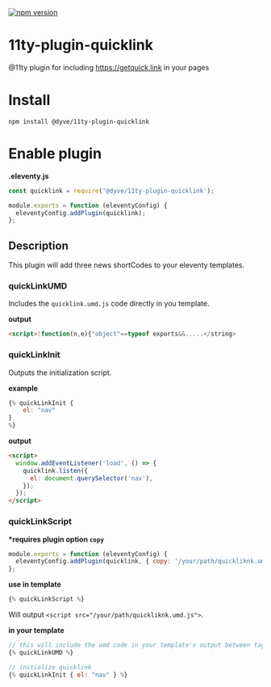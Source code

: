 [![npm version](https://badge.fury.io/js/%40dyve%2F11ty-plugin-quicklink.svg)](https://badge.fury.io/js/%40dyve%2F11ty-plugin-quicklink)

# 11ty-plugin-quicklink

@11ty plugin for including https://getquick.link in your pages

# Install

```
npm install @dyve/11ty-plugin-quicklink
```

# Enable plugin

**.eleventy.js**

```js
const quicklink = require('@dyve/11ty-plugin-quicklink');

module.exports = function (eleventyConfig) {
  eleventyConfig.addPlugin(quicklink);
};
```

## Description

This plugin will add three news shortCodes to your eleventy templates.

### quickLinkUMD

Includes the `quicklink.umd.js` code directly in you template.

**output**

```html
<script>!function(n,e){"object"==typeof exports&&.....</string>
```

### quickLinkInit

Outputs the initialization script.

**example**

```js
{% quickLinkInit {
    el: "nav"
}
%}
```

**output**

```html
<script>
  window.addEventListener('load', () => {
    quicklink.listen({
      el: document.querySelector('nav'),
    });
  });
</script>
```

### quickLinkScript

**\*requires plugin option `copy`**

```js
module.exports = function (eleventyConfig) {
  eleventyConfig.addPlugin(quicklink, { copy: '/your/path/quickliknk.umd.js' });
};
```

**use in template**

```js
{% quickLinkScript %}
```

Will output `<script src="/your/path/quickliknk.umd.js">`.

**in your template**

```js
// this will include the umd code in your template's output between tags <script>umd code here</script>
{% quickLinkUMD %}

// initialize quicklink
{% quickLinkInit { el: "nav" } %}
```
